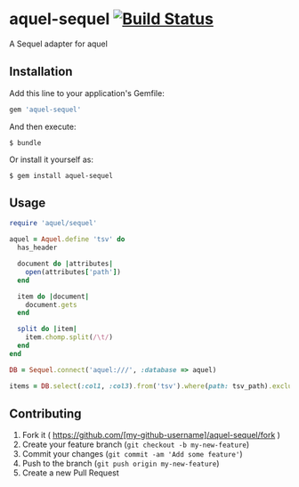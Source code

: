 # aquel-sequel [![Build Status](https://travis-ci.org/youpy/aquel-sequel.svg)](https://travis-ci.org/youpy/aquel-sequel)

A Sequel adapter for aquel

## Installation

Add this line to your application's Gemfile:

```ruby
gem 'aquel-sequel'
```

And then execute:

    $ bundle

Or install it yourself as:

    $ gem install aquel-sequel

## Usage

```ruby
require 'aquel/sequel'

aquel = Aquel.define 'tsv' do
  has_header

  document do |attributes|
    open(attributes['path'])
  end

  item do |document|
    document.gets
  end

  split do |item|
    item.chomp.split(/\t/)
  end
end

DB = Sequel.connect('aquel:///', :database => aquel)
```

```ruby
items = DB.select(:col1, :col3).from('tsv').where(path: tsv_path).exclude(col1: 'foo1').all
```

## Contributing

1. Fork it ( https://github.com/[my-github-username]/aquel-sequel/fork )
2. Create your feature branch (`git checkout -b my-new-feature`)
3. Commit your changes (`git commit -am 'Add some feature'`)
4. Push to the branch (`git push origin my-new-feature`)
5. Create a new Pull Request
